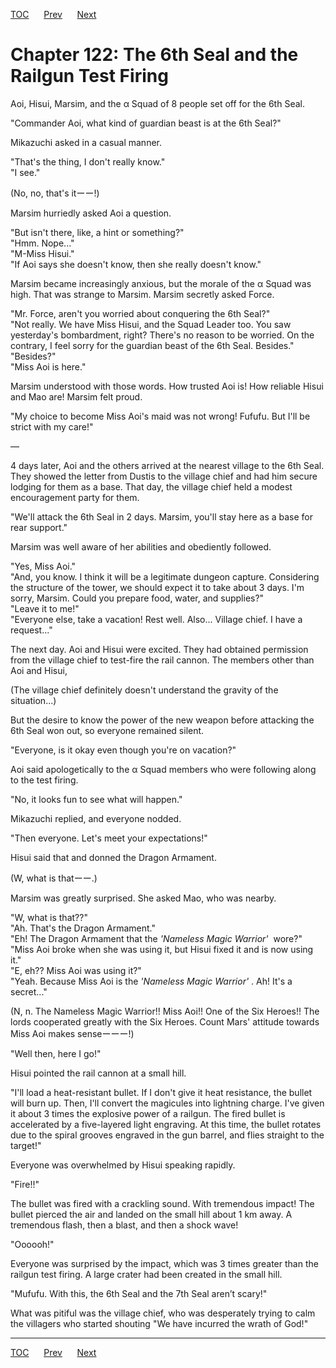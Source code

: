 [TOC](../readme.md)&nbsp;&nbsp;&nbsp;&nbsp;&nbsp;&nbsp;[Prev](section_0036.md)&nbsp;&nbsp;&nbsp;&nbsp;&nbsp;&nbsp;[Next](section_0038.md)



# Chapter 122: The 6th Seal and the Railgun Test Firing

Aoi, Hisui, Marsim, and the α Squad of 8 people set off for the 6th
Seal.  
  
"Commander Aoi, what kind of guardian beast is at the 6th Seal?"  
  
Mikazuchi asked in a casual manner.  
  
"That's the thing, I don't really know."  
"I see."  
  
(No, no, that's itーー!)  
  
Marsim hurriedly asked Aoi a question.  
  
"But isn't there, like, a hint or something?"  
"Hmm. Nope..."  
"M-Miss Hisui."  
"If Aoi says she doesn't know, then she really doesn't know."  
  
Marsim became increasingly anxious, but the morale of the α Squad was
high. That was strange to Marsim. Marsim secretly asked Force.  
  
"Mr. Force, aren't you worried about conquering the 6th Seal?"  
"Not really. We have Miss Hisui, and the Squad Leader too. You saw
yesterday's bombardment, right? There's no reason to be worried. On the
contrary, I feel sorry for the guardian beast of the 6th Seal.
Besides."  
"Besides?"  
"Miss Aoi is here."  
  
Marsim understood with those words. How trusted Aoi is! How reliable
Hisui and Mao are! Marsim felt proud.  
  
"My choice to become Miss Aoi's maid was not wrong! Fufufu. But I'll be
strict with my care!"  
  
—  
  
4 days later, Aoi and the others arrived at the nearest village to the
6th Seal. They showed the letter from Dustis to the village chief and
had him secure lodging for them as a base. That day, the village chief
held a modest encouragement party for them.  
  
"We'll attack the 6th Seal in 2 days. Marsim, you'll stay here as a base
for rear support."  
  
Marsim was well aware of her abilities and obediently followed.  
  
"Yes, Miss Aoi."  
"And, you know. I think it will be a legitimate dungeon capture.
Considering the structure of the tower, we should expect it to take
about 3 days. I'm sorry, Marsim. Could you prepare food, water, and
supplies?"  
"Leave it to me!"  
"Everyone else, take a vacation! Rest well. Also... Village chief. I
have a request..."  
  
The next day. Aoi and Hisui were excited. They had obtained permission
from the village chief to test-fire the rail cannon. The members other
than Aoi and Hisui,  
  
(The village chief definitely doesn't understand the gravity of the
situation...)  
  
But the desire to know the power of the new weapon before attacking the
6th Seal won out, so everyone remained silent.  
  
"Everyone, is it okay even though you're on vacation?"  
  
Aoi said apologetically to the α Squad members who were following along
to the test firing.  
  
"No, it looks fun to see what will happen."  
  
Mikazuchi replied, and everyone nodded.  
  
"Then everyone. Let's meet your expectations!"  
  
Hisui said that and donned the Dragon Armament.  
  
(W, what is thatーー.)  
  
Marsim was greatly surprised. She asked Mao, who was nearby.  
  
"W, what is that??"  
"Ah. That's the Dragon Armament."  
"Eh! The Dragon Armament that the *'Nameless Magic Warrior'*  wore?"  
"Miss Aoi broke when she was using it, but Hisui fixed it and is now
using it."  
"E, eh?? Miss Aoi was using it?"  
"Yeah. Because Miss Aoi is the *'Nameless Magic Warrior'* . Ah! It's a
secret..."  
  
(N, n. The Nameless Magic Warrior!! Miss Aoi!! One of the Six Heroes!!
The lords cooperated greatly with the Six Heroes. Count Mars' attitude
towards Miss Aoi makes senseーーー!)  
  
"Well then, here I go!"  
  
Hisui pointed the rail cannon at a small hill.  
  
"I'll load a heat-resistant bullet. If I don't give it heat resistance,
the bullet will burn up. Then, I'll convert the magicules into lightning
charge. I've given it about 3 times the explosive power of a railgun.
The fired bullet is accelerated by a five-layered light engraving. At
this time, the bullet rotates due to the spiral grooves engraved in the
gun barrel, and flies straight to the target!"  
  
Everyone was overwhelmed by Hisui speaking rapidly.  
  
"Fire!!"  
  
The bullet was fired with a crackling sound. With tremendous impact! The
bullet pierced the air and landed on the small hill about 1 km away. A
tremendous flash, then a blast, and then a shock wave!  
  
"Oooooh!"  
  
Everyone was surprised by the impact, which was 3 times greater than the
railgun test firing. A large crater had been created in the small
hill.  
  
"Mufufu. With this, the 6th Seal and the 7th Seal aren’t scary!"  
  
What was pitiful was the village chief, who was desperately trying to
calm the villagers who started shouting "We have incurred the wrath of
God!"  
  
  
  
  
  


---
[TOC](../readme.md)&nbsp;&nbsp;&nbsp;&nbsp;&nbsp;&nbsp;[Prev](section_0036.md)&nbsp;&nbsp;&nbsp;&nbsp;&nbsp;&nbsp;[Next](section_0038.md)

